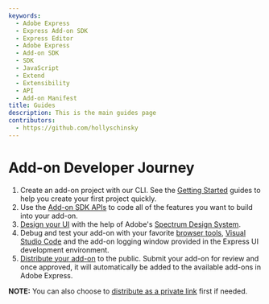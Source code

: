 ```yaml
---
keywords:
  - Adobe Express
  - Express Add-on SDK
  - Express Editor
  - Adobe Express
  - Add-on SDK
  - SDK
  - JavaScript
  - Extend
  - Extensibility
  - API
  - Add-on Manifest
title: Guides
description: This is the main guides page
contributors:
  - https://github.com/hollyschinsky
---
```


# Add-on Developer Journey

1. Create an add-on project with our CLI. See the [Getting Started](../getting_started/) guides to help you create your first project quickly. 
2. Use the [Add-on SDK APIs](../guides/develop/) to code all of the features you want to build into your add-on. 
3. [Design your UI](../guides/design/) with the help of Adobe's [Spectrum Design System](../guides/design/spectrum.md). 
4. Debug and test your add-on with your favorite [browser tools](../guides/debug/), [Visual Studio Code](../guides/debug/vs-code.md) and the add-on logging window provided in the Express UI development environment.
5. [Distribute your add-on](../guides/distribute/) to the public. Submit your add-on for review and once approved, it will automatically be added to the available add-ons in Adobe Express. 

<InlineAlert slots="text" variant="success"/>

**NOTE:** You can also choose to [distribute as a private link](../guides/distribute/submit-private-dist.md) first if needed. 

